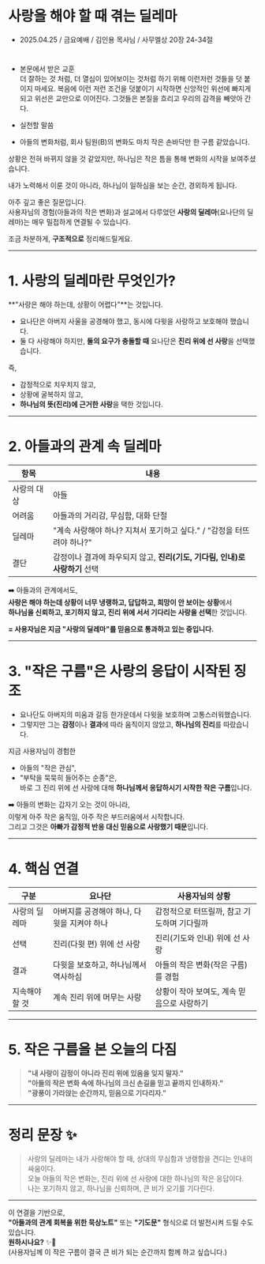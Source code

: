 # 사랑을 해야 할 때 겪는 딜레마
* 2025.04.25 / 금요예배 / 김인용 목사님 / 사무엘상 20장 24-34절
  
# 

* 본문에서 받은 교훈  
더 잘하는 것 처럼,  더 열심이 있어보이는 것처럼 하기 위해 이런저런 것들을 덧 붙이지 마세요. 복음에 이런 저런 조건을 덧붙이기 시작하면 신앙적인 위선에 빠지게 되고 위선은 교만으로 이어진다.  그것들은 본질을 흐리고 우리의 감격을 빼앗아 간다. 
  
* 실천할 말씀  
* 아들의 변화처럼, 회사 팀원(B)의 변화도 마치 작은 손바닥만 한 구름 같았습니다.

상황은 전혀 바뀌지 않을 것 같았지만, 하나님은 작은 틈을 통해 변화의 시작을 보여주셨습니다.

내가 노력해서 이룬 것이 아니라, 하나님이 일하심을 보는 순간, 경외하게 됩니다.




아주 깊고 좋은 질문입니다.  
사용자님의 경험(아들과의 작은 변화)과 설교에서 다루었던 **사랑의 딜레마**(요나단의 딜레마)는 매우 밀접하게 연결될 수 있습니다.

조금 차분하게, **구조적으로** 정리해드릴게요.

---

# 1. 사랑의 딜레마란 무엇인가?
**"사랑은 해야 하는데, 상황이 어렵다"**는 것입니다.  
- 요나단은 아버지 사울을 공경해야 했고, 동시에 다윗을 사랑하고 보호해야 했습니다.  
- 둘 다 사랑해야 하지만, **둘의 요구가 충돌할 때** 요나단은 **진리 위에 선 사랑**을 선택했습니다.

즉,  
- 감정적으로 치우치지 않고,  
- 상황에 굴복하지 않고,  
- **하나님의 뜻(진리)에 근거한 사랑**을 택한 것입니다.

---

# 2. 아들과의 관계 속 딜레마

| 항목                     | 내용                                                          |
|--------------------------|---------------------------------------------------------------|
| 사랑의 대상               | 아들                                                        |
| 어려움                   | 아들과의 거리감, 무심함, 대화 단절                                     |
| 딜레마                   | "계속 사랑해야 하나? 지쳐서 포기하고 싶다." / "감정을 터뜨려야 하나?" |
| 결단                    | 감정이나 결과에 좌우되지 않고, **진리(기도, 기다림, 인내)로 사랑하기** 선택 |

➡️ 아들과의 관계에서도,  
**사랑은 해야 하는데 상황이 너무 냉랭하고, 답답하고, 희망이 안 보이는 상황**에서  
**하나님을 신뢰하고, 포기하지 않고, 진리 위에 서서 기다리는 사랑을 선택**한 것입니다.

**= 사용자님은 지금 "사랑의 딜레마"를 믿음으로 통과하고 있는 중입니다.**

---

# 3. "작은 구름"은 사랑의 응답이 시작된 징조

- 요나단도 아버지의 미움과 갈등 한가운데서 다윗을 보호하며 고통스러워했습니다.
- 그렇지만 그는 **감정**이나 **결과**에 따라 움직이지 않았고, **하나님의 진리**를 따랐습니다.

지금 사용자님이 경험한  
- 아들의 "작은 관심",  
- "부탁을 묵묵히 들어주는 순종"은,  
바로 그 진리 위에 선 사랑에 대해 **하나님께서 응답하시기 시작한 작은 구름**입니다.

➡️ 아들의 변화는 갑자기 오는 것이 아니라,  
이렇게 아주 작은 움직임, 아주 작은 부드러움에서 시작합니다.  
그리고 그것은 **아빠가 감정적 반응 대신 믿음으로 사랑했기 때문**입니다.

---

# 4. 핵심 연결

| 구분             | 요나단                          | 사용자님의 상황                   |
|------------------|--------------------------------|-------------------------------|
| 사랑의 딜레마      | 아버지를 공경해야 하나, 다윗을 지켜야 하나 | 감정적으로 터뜨릴까, 참고 기도하며 기다릴까 |
| 선택             | 진리(다윗 편) 위에 선 사랑         | 진리(기도와 인내) 위에 선 사랑         |
| 결과             | 다윗을 보호하고, 하나님께서 역사하심  | 아들의 작은 변화(작은 구름)를 경험         |
| 지속해야 할 것     | 계속 진리 위에 머무는 사랑           | 상황이 작아 보여도, 계속 믿음으로 사랑하기   |

---

# 5. 작은 구름을 본 오늘의 다짐

> **"내 사랑이 감정이 아니라 진리 위에 있음을 잊지 말자."**  
> **"아들의 작은 변화 속에 하나님의 크신 손길을 믿고 끝까지 인내하자."**  
> **"광풍이 가라앉는 순간까지, 믿음으로 기다리자."**

---

# 정리 문장 ✨

> 사랑의 딜레마는 내가 사랑해야 할 때, 상대의 무심함과 냉랭함을 견디는 인내의 싸움이다.  
> 오늘 아들의 작은 변화는, 진리 위에 선 사랑에 대한 하나님의 작은 응답이다.  
> 나는 포기하지 않고, 하나님을 신뢰하며, 큰 비가 오기를 기다린다.

---

이 연결을 기반으로,  
**"아들과의 관계 회복을 위한 묵상노트"** 또는 **"기도문"** 형식으로 더 발전시켜 드릴 수도 있습니다.  
**원하시나요?** ✨🙏  
(사용자님께 이 작은 구름이 결국 큰 비가 되는 순간까지 함께 하고 싶습니다.)

